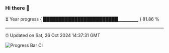 ### Hi there 👋

⏳ Year progress { ████████████████████████▁▁▁▁▁▁ } 81.86 %

---

⏰ Updated on Sat, 26 Oct 2024 14:37:31 GMT

![Progress Bar CI](https://github.com/IshwaranRudhara/GIT-ACTION/workflows/Progress%20Bar%20CI/badge.svg)
